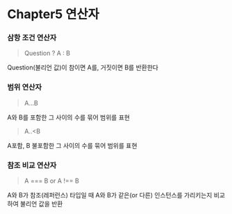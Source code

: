 # Chapter5 연산자

### 삼항 조건 연산자

> Question ? A : B
 
Question(불리언 값)이 참이면 A를, 거짓이면 B를 반환한다

### 범위 연산자

> A...B

A와 B를 포함한 그 사이의 수를 묶어 범위를 표현

> A..<B

A포함, B 불포함한 그 사이의 수를 묶어 범위를 표현

### 참조 비교 연산자

> A === B or A !== B

A와 B가 참조(레퍼런스) 타입일 때 A와 B가 같은(or 다른) 인스턴스를 가리키는지 비교하여 불리언 값을 반환

